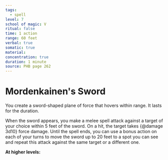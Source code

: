 ```yaml
---
tags:
  - spell
level: 7
school of magic: V
ritual: false
time: 1 action
range: 60 feet
verbal: true
somatic: true
material: 
concentration: true
duration: 1 minute
source: PHB page 262
---
```

# Mordenkainen's Sword
You create a sword-shaped plane of force that hovers within range. It lasts for the duration.

When the sword appears, you make a melee spell attack against a target of your choice within 5 feet of the sword. On a hit, the target takes {@damage 3d10} force damage. Until the spell ends, you can use a bonus action on each of your turns to move the sword up to 20 feet to a spot you can see and repeat this attack against the same target or a different one.

**At higher levels:** 